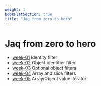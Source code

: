 ```yaml
---
weight: 1
bookFlatSection: true
title: "Jaq from zero to hero"
---
```


# Jaq from zero to hero

 - [week-01](./week-01) Identity filter
 - [week-02](./week-02) Object identifier filter
 - [week-03](./week-03) Optional object filters
 - [week-04](./week-04) Array and slice filters
 - [week-05](./week-05) Array/Object value iterator
